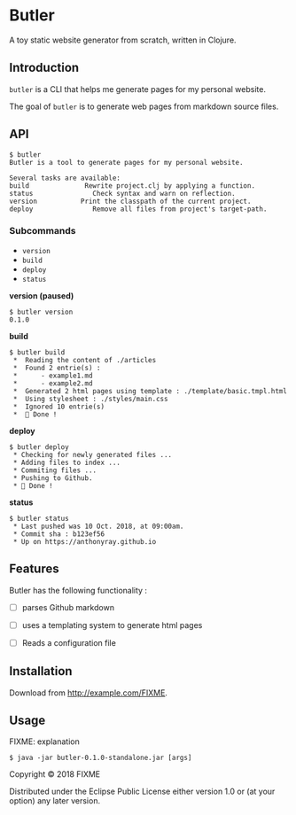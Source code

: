 # Butler
A toy static website generator from scratch, written in Clojure. 

## Introduction

`butler` is a CLI that helps me generate pages for my personal website. 

The goal of `butler` is to generate web pages from markdown source files. 

## API

    $ butler 
    Butler is a tool to generate pages for my personal website.
    
    Several tasks are available:
    build              Rewrite project.clj by applying a function.
    status               Check syntax and warn on reflection.
    version           Print the classpath of the current project.
    deploy               Remove all files from project's target-path.

### Subcommands

- `version`
- `build`
- `deploy`
- `status`

**version (paused)**

    $ butler version
    0.1.0

**build**

    $ butler build
     *  Reading the content of ./articles
     *  Found 2 entrie(s) : 
     *      - example1.md
     *      - example2.md
     *  Generated 2 html pages using template : ./template/basic.tmpl.html
     *  Using stylesheet : ./styles/main.css
     *  Ignored 10 entrie(s)
     *  🎩 Done !

**deploy**

    $ butler deploy
     * Checking for newly generated files ... 
     * Adding files to index ...
     * Commiting files ... 
     * Pushing to Github. 
     * 🎩 Done !

**status**

    $ butler status
     * Last pushed was 10 Oct. 2018, at 09:00am. 
     * Commit sha : b123ef56
     * Up on https://anthonyray.github.io   

## Features

Butler has the following functionality : 

- [ ]  parses Github markdown
- [ ]  uses a templating system to generate html pages
- [ ]  Reads a configuration file


## Installation

Download from http://example.com/FIXME.

## Usage

FIXME: explanation

    $ java -jar butler-0.1.0-standalone.jar [args]




Copyright © 2018 FIXME

Distributed under the Eclipse Public License either version 1.0 or (at
your option) any later version.
